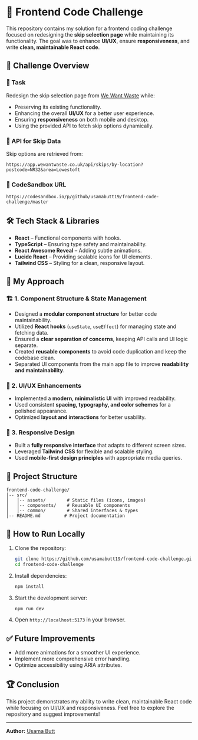 # 🚀 Frontend Code Challenge  

This repository contains my solution for a frontend coding challenge focused on redesigning the **skip selection page** while maintaining its functionality. The goal was to enhance **UI/UX**, ensure **responsiveness**, and write **clean, maintainable React code**.  

## 📌 Challenge Overview  

### 🎯 Task  
Redesign the skip selection page from [We Want Waste](https://wewantwaste.co.uk/) while:  
- Preserving its existing functionality.  
- Enhancing the overall **UI/UX** for a better user experience.  
- Ensuring **responsiveness** on both mobile and desktop.  
- Using the provided API to fetch skip options dynamically.  

### 🔗 API for Skip Data  
Skip options are retrieved from:  
```
https://app.wewantwaste.co.uk/api/skips/by-location?postcode=NR32&area=Lowestoft
```

### 🔗 CodeSandbox URL  
```
https://codesandbox.io/p/github/usamabutt19/frontend-code-challenge/master
```

## 🛠️ Tech Stack & Libraries  
- **React** – Functional components with hooks.  
- **TypeScript** – Ensuring type safety and maintainability.  
- **React Awesome Reveal** – Adding subtle animations.  
- **Lucide React** – Providing scalable icons for UI elements.  
- **Tailwind CSS** – Styling for a clean, responsive layout.  

## 🚀 My Approach  

### 🏗️ 1. Component Structure & State Management  
- Designed a **modular component structure** for better code maintainability.  
- Utilized **React hooks** (`useState`, `useEffect`) for managing state and fetching data.  
- Ensured a **clear separation of concerns**, keeping API calls and UI logic separate.
- Created **reusable components** to avoid code duplication and keep the codebase clean.  
- Separated UI components from the main app file to improve **readability and maintainability**.

### 🎨 2. UI/UX Enhancements  
- Implemented a **modern, minimalistic UI** with improved readability.  
- Used consistent **spacing, typography, and color schemes** for a polished appearance.  
- Optimized **layout and interactions** for better usability.  

### 📱 3. Responsive Design  
- Built a **fully responsive interface** that adapts to different screen sizes.  
- Leveraged **Tailwind CSS** for flexible and scalable styling.  
- Used **mobile-first design principles** with appropriate media queries.  

## 📂 Project Structure  
```
frontend-code-challenge/
│-- src/
│   │-- assets/        # Static files (icons, images)
│   │-- components/    # Reusable UI components
│   │-- common/        # Shared interfaces & types
│-- README.md         # Project documentation
```

## 📌 How to Run Locally
1. Clone the repository:
   ```sh
   git clone https://github.com/usamabutt19/frontend-code-challenge.git
   cd frontend-code-challenge
   ```
2. Install dependencies:
   ```sh
   npm install
   ```
3. Start the development server:
   ```sh
   npm run dev
   ```
4. Open `http://localhost:5173` in your browser.

## ✅ Future Improvements
- Add more animations for a smoother UI experience.
- Implement more comprehensive error handling.
- Optimize accessibility using ARIA attributes.

## 🏆 Conclusion
This project demonstrates my ability to write clean, maintainable React code while focusing on UI/UX and responsiveness. Feel free to explore the repository and suggest improvements!

---
**Author:** [Usama Butt](https://github.com/usamabutt19)
